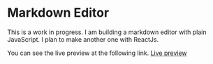 # Markdown Editor

This is a work in progress.
I am building a markdown editor with plain JavaScript.
I plan to make another one with ReactJs.

You can see the live preview at the following link.
[Live preview](https://markdown-editor-theta-nine.vercel.app/)

